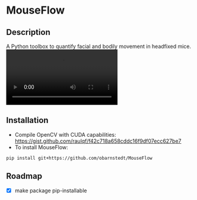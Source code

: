 # MouseFlow

## Description
A Python toolbox to quantify facial and bodily movement in headfixed mice.
![Sample image](img/103_behaviour.mp4)


## Installation
- Compile OpenCV with CUDA capabilities: https://gist.github.com/raulqf/f42c718a658cddc16f9df07ecc627be7
- To install MouseFlow:
```
pip install git+https://github.com/obarnstedt/MouseFlow
```

## Roadmap
- [x] make package pip-installable

